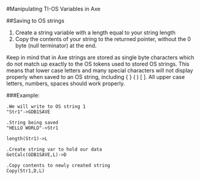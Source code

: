 #Manipulating TI-OS Variables in Axe

##Saving to OS strings
1. Create a string variable with a length equal to your string length
2. Copy the contents of your string to the returned pointer, without the
   0 byte (null terminator) at the end.

Keep in mind that in Axe strings are stored as single byte characters
which do not match up exactly to the OS tokens used to stored OS
strings. This means that lower case letters and many special characters
will not display properly when saved to an OS string, including { } ( )
[ ]. All upper case letters, numbers, spaces should work properly.

###Example:
```
.We will write to OS string 1
"Str1"->GDB1SAVE

.String being saved
"HELLO WORLD"->Str1

length(Str1)->L

.Create string var to hold our data
GetCalc(GDB1SAVE,L)->D

.Copy contents to newly created string
Copy(Str1,D,L)
```
